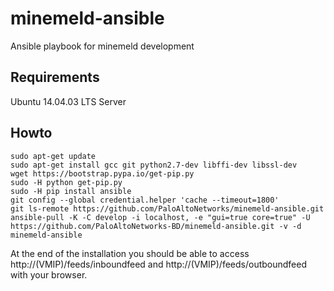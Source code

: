 # minemeld-ansible

Ansible playbook for minemeld development

## Requirements

Ubuntu 14.04.03 LTS Server

## Howto

    sudo apt-get update
    sudo apt-get install gcc git python2.7-dev libffi-dev libssl-dev
    wget https://bootstrap.pypa.io/get-pip.py
    sudo -H python get-pip.py
    sudo -H pip install ansible
    git config --global credential.helper 'cache --timeout=1800'
    git ls-remote https://github.com/PaloAltoNetworks/minemeld-ansible.git
    ansible-pull -K -C develop -i localhost, -e "gui=true core=true" -U https://github.com/PaloAltoNetworks-BD/minemeld-ansible.git -v -d minemeld-ansible
    
At the end of the installation you should be able to access http://(VMIP)/feeds/inboundfeed and http://(VMIP)/feeds/outboundfeed with your browser.

